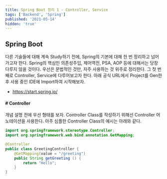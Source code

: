 ```yaml
---
title: Spring Boot 정리 1 - Controller, Service
tags: ['Backend', 'Spring']
published: '2021-05-14'
hidden: 'true'
---
```

## Spring Boot
다른 기술들에 대해 계속 Study하기 전에, Spring의 기본에 대해 한 번 정리하고 넘어가고자 한다. Spring의 핵심인 의존성주입, 제어역전, PSA, AOP 등에 대해서는 당장 다루지 않을 것이다. 우선은 문법적인 것만, 자주 사용하는 것 위주로 정리한다. 그 첫 번째로 Controller, Service에 다루어보고자 한다. 아래 공식 URL에서 Project를 Gen한 후 사용 중인 IDE에 Import하여 시작해보자.

+ https://start.spring.io/

#### # Controller
개념 설명 전에 우선 형태를 보자. Controller Class를 작성하기 위해선 Controller 어노테이션을 사용한다. 아주 심플한 Controller Class의 예시는 아래와 같다.
```java
import org.springframework.stereotype.Controller;
import org.springframework.web.bind.annotation.GetMapping;

@Controller
public class GreetingController {
	@GetMapping(value = "/greeting")
	public String getGreeting () {
		return "Hello";
	}
}
```
